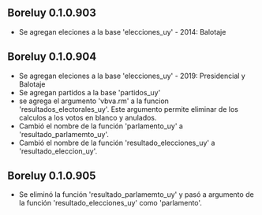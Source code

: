 ## Boreluy 0.1.0.903

* Se agregan eleciones a la base 'elecciones_uy' - 2014: Balotaje

## Boreluy 0.1.0.904

* Se agregan eleciones a la base 'elecciones_uy' - 2019: Presidencial y Balotaje
* Se agregan partidos a la base 'partidos_uy'
* se agrega el argumento 'vbva.rm' a la funcion 'resultados_electorales_uy'. Este argumento permite eliminar de los calculos a los votos en blanco y anulados.
* Cambió el nombre de la función 'parlamento_uy' a 'resultado_parlamemto_uy'.
* Cambió el nombre de la función 'resultado_elecciones_uy' a 'resultado_eleccion_uy'.

## Boreluy 0.1.0.905

* Se eliminó la función 'resultado_parlamemto_uy' y pasó a argumento de la función 'resultado_elecciones_uy' como 'parlamento'.
